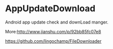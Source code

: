 # AppUpdateDownload
Android app update check and downLoad manger.




More:http://www.jianshu.com/p/92bb85fc07e8  

https://github.com/lingochamp/FileDownloader
